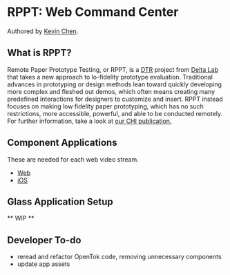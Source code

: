 RPPT: Web Command Center
===========================
Authored by [Kevin Chen](http://kevinchen.ninja).

## What is RPPT?
Remote Paper Prototype Testing, or RPPT, is a [DTR](http://dtr.meteor.com) project from [Delta Lab](https://delta.northwestern.edu) that takes a new approach to lo-fidelity prototype evaluation. Traditional advances in prototyping or design methods lean toward quickly developing more complex and fleshed out demos, which often means creating many predefined interactions for designers to customize and insert. RPPT instead focuses on making low fidelity paper prototyping, which has no such restrictions, more accessible, powerful, and able to be conducted remotely. For further information, take a look at [our CHI publication.](http://dl.acm.org/citation.cfm?id=2702423)

## Component Applications
These are needed for each web video stream.
 * [Web](https://github.com/NUDelta/remote-paper-prototyper-web)
 * [iOS](https://github.com/NUDelta/remote-paper-prototyper-ios)

## Glass Application Setup
** WIP **

## Developer To-do
 * reread and refactor OpenTok code, removing unnecessary components
 * update app assets
